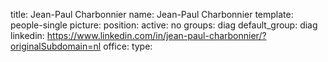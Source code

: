 title: Jean-Paul Charbonnier
name: Jean-Paul Charbonnier
template: people-single
picture: 
position: 
active: no
groups: diag
default_group: diag
linkedin: https://www.linkedin.com/in/jean-paul-charbonnier/?originalSubdomain=nl
office: 
type: 
